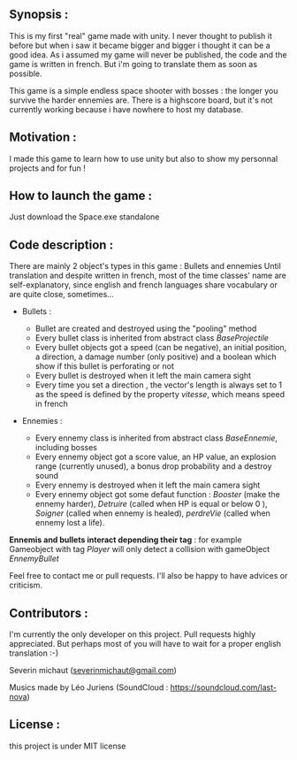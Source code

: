 ## Synopsis :

This is my first "real" game made with unity. I never thought to publish it before but when i saw it became bigger and bigger i thought it can be a good idea.
As i assumed my game will never be published, the code and the game is written in french. 
But i'm going to translate them as soon as possible.

This game is a simple endless space shooter with bosses : the longer you survive the harder ennemies are.
There is a highscore board, but it's not currently working because i have nowhere to host my database.


## Motivation : 

I made this game to learn how to use unity but also to show my personnal projects and for fun ! 

## How to launch the game : 

Just download the Space.exe standalone

## Code description : 

There are mainly 2 object's types in this game : Bullets and ennemies
Until translation and despite written in french, most of the time classes' name are self-explanatory, since english and french languages share vocabulary or are quite close, sometimes...
* Bullets :
    * Bullet are created and destroyed using the "pooling" method
    * Every bullet class is inherited from abstract class *BaseProjectile*
    * Every bullet objects got a speed (can be negative), an initial position, a direction, a damage number (only positive) and a boolean which show if this bullet is perforating or not
    *  Every bullet is destroyed when it left the main camera sight
    *  Every time you set a direction , the vector's length is always set to 1 as the speed is defined by the property *vitesse*, which means speed in french
    
* Ennemies : 
    * Every ennemy class is inherited from abstract class *BaseEnnemie*, including bosses
    * Every ennemy object got a score value, an HP value, an explosion range (currently unused), a bonus drop probability and a destroy sound
    * Every ennemy is destroyed when it left the main camera sight
    * Every ennemy object got some defaut function : *Booster* (make the ennemy harder), *Detruire* (called when HP is equal or below 0 ), *Soigner* (called when ennemy is healed), *perdreVie* (called when ennemy lost a life).
    
**Ennemis and bullets interact depending their tag** : for example Gameobject with tag *Player* will only detect a collision with gameObject *EnnemyBullet*

Feel free to contact me or pull requests. I'll also be happy to have advices or criticism.

## Contributors :

I'm currently the only developer on this project. Pull requests highly appreciated. But perhaps most of you will have to wait for a proper english translation :-)

Severin michaut (severinmichaut@gmail.com)

Musics made by Léo Juriens (SoundCloud : https://soundcloud.com/last-nova)


## License : 

this project is under MIT license
